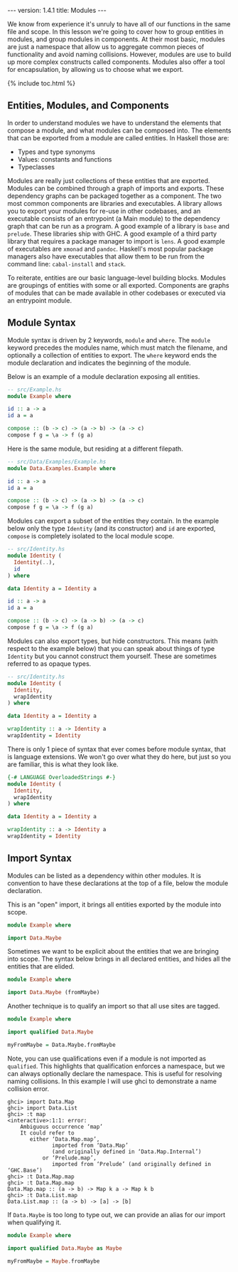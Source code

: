 --- version: 1.4.1 title: Modules ---

We know from experience it's unruly to have all of our functions in the same
file and scope. In this lesson we're going to cover how to group entities in
modules, and group modules in components. At their most basic, modules are just
a namespace that allow us to aggregate common pieces of functionality and avoid
naming collisions. However, modules are use to build up more complex constructs
called components. Modules also offer a tool for encapsulation, by allowing us
to choose what we export.

{% include toc.html %}

## Entities, Modules, and Components

In order to understand modules we have to understand the elements that compose
a module, and what modules can be composed into. The elements that can be
exported from a module are called entities. In Haskell those are:

- Types and type synonyms
- Values: constants and functions
- Typeclasses

Modules are really just collections of these entities that are exported.
Modules can be combined through a graph of imports and exports. These
dependency graphs can be packaged together as a component. The two most common
components are libraries and executables. A library allows you to export your
modules for re-use in other codebases, and an executable consists of an
entrypoint (a Main module) to the dependency graph that can be run as a
program. A good example of a library is `base` and `prelude`. These libraries
ship with GHC. A good example of a third party library that requires a package
manager to import is `lens`. A good example of executables are `xmonad` and
`pandoc`. Haskell's most popular package managers also have executables that
allow them to be run from the command line: `cabal-install` and `stack`.

To reiterate, entities are our basic language-level building blocks. Modules
are groupings of entities with some or all exported. Components are graphs of
modules that can be made available in other codebases or executed via an
entrypoint module.

## Module Syntax

Module syntax is driven by 2 keywords, `module` and `where`. The `module` keyword
precedes the modules name, which must match the filename, and optionally a
collection of entities to export. The `where` keyword ends the module
declaration and indicates the beginning of the module.

Below is an example of a module declaration exposing all entities.

```haskell
-- src/Example.hs
module Example where

id :: a -> a
id a = a

compose :: (b -> c) -> (a -> b) -> (a -> c)
compose f g = \a -> f (g a)
```

Here is the same module, but residing at a different filepath.

```haskell
-- src/Data/Examples/Example.hs
module Data.Examples.Example where

id :: a -> a
id a = a

compose :: (b -> c) -> (a -> b) -> (a -> c)
compose f g = \a -> f (g a)
```

Modules can export a subset of the entities they contain. In the example below
only the type `Identity` (and its constructor) and `id` are exported, `compose`
is completely isolated to the local module scope.

```haskell
-- src/Identity.hs
module Identity (
  Identity(..),
  id
) where

data Identity a = Identity a

id :: a -> a
id a = a

compose :: (b -> c) -> (a -> b) -> (a -> c)
compose f g = \a -> f (g a)
```

Modules can also export types, but hide constructors. This means (with respect
to the example below) that you can speak about things of type `Identity` but you
cannot construct them yourself. These are sometimes referred to as opaque types.

```haskell
-- src/Identity.hs
module Identity (
  Identity,
  wrapIdentity
) where

data Identity a = Identity a

wrapIdentity :: a -> Identity a
wrapIdentity = Identity
```

There is only 1 piece of syntax that ever comes before module syntax, that is
language extensions. We won't go over what they do here, but just so you are
familiar, this is what they look like.

```haskell
{-# LANGUAGE OverloadedStrings #-}
module Identity (
  Identity,
  wrapIdentity
) where

data Identity a = Identity a

wrapIdentity :: a -> Identity a
wrapIdentity = Identity
```

## Import Syntax

Modules can be listed as a dependency within other modules. It is convention to
have these declarations at the top of a file, below the module declaration.

This is an "open" import, it brings all entities exported by the module into
scope.

```haskell
module Example where

import Data.Maybe
```

Sometimes we want to be explicit about the entities that we are bringing into
scope. The syntax below brings in all declared entities, and hides all the
entities that are elided.

```haskell
module Example where

import Data.Maybe (fromMaybe)
```

Another technique is to qualify an import so that all use sites are tagged.


```haskell
module Example where

import qualified Data.Maybe

myFromMaybe = Data.Maybe.fromMaybe
```

Note, you can use qualifications even if a module is not imported as
`qualified`. This highlights that qualification enforces a namespace, but we can
always optionally declare the namespace. This is useful for resolving naming
collisions. In this example I will use ghci to demonstrate a name collision error.

```console?lang=haskell&prompt=ghci>,ghci|
ghci> import Data.Map
ghci> import Data.List
ghci> :t map
<interactive>:1:1: error:
    Ambiguous occurrence ‘map’
    It could refer to
       either ‘Data.Map.map’,
              imported from ‘Data.Map’
              (and originally defined in ‘Data.Map.Internal’)
           or ‘Prelude.map’,
              imported from ‘Prelude’ (and originally defined in ‘GHC.Base’)
ghci> :t Data.Map.map
ghci> :t Data.Map.map
Data.Map.map :: (a -> b) -> Map k a -> Map k b
ghci> :t Data.List.map
Data.List.map :: (a -> b) -> [a] -> [b]
```

If `Data.Maybe` is too long to type out, we can provide an alias for our import
when qualifying it.

```haskell
module Example where

import qualified Data.Maybe as Maybe

myFromMaybe = Maybe.fromMaybe
```
